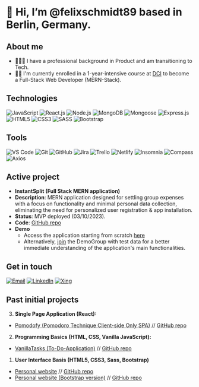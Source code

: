 <!-- @format -->

# 👋 Hi, I’m @felixschmidt89 based in Berlin, Germany.

## About me

- 👨🏻‍💻 I have a professional background in Product and am transitioning to Tech.
- 🧑‍🏫 I'm currently enrolled in a 1-year-intensive course at [DCI](https://digitalcareerinstitute.org/courses/web-development/) to become a Full-Stack Web Developer (MERN-Stack).

## Technologies

![JavaScript](https://img.shields.io/badge/JavaScript-F7DF1E?style=for-the-badge&logo=javascript&logoColor=black)
![React.js](https://img.shields.io/badge/React.js-61DAFB?style=for-the-badge&logo=react&logoColor=black)
![Node.js](https://img.shields.io/badge/Node.js-339933?style=for-the-badge&logo=node.js&logoColor=white)
![MongoDB](https://img.shields.io/badge/MongoDB-47A248?style=for-the-badge&logo=mongodb&logoColor=white)
![Mongoose](https://img.shields.io/badge/Mongoose-47A248?style=for-the-badge&logo=mongoose&logoColor=white)
![Express.js](https://img.shields.io/badge/Express.js-000000?style=for-the-badge&logo=express&logoColor=white)
![HTML5](https://img.shields.io/badge/HTML5-E34F26?style=for-the-badge&logo=html5&logoColor=white)
![CSS3](https://img.shields.io/badge/CSS3-1572B6?style=for-the-badge&logo=css3&logoColor=white)
![SASS](https://img.shields.io/badge/SASS-CC6699?style=for-the-badge&logo=sass&logoColor=white)
![Bootstrap](https://img.shields.io/badge/Bootstrap-563D7C?style=for-the-badge&logo=bootstrap&logoColor=white)

## Tools

![VS Code](https://img.shields.io/badge/Visual_Studio_Code-007ACC?style=for-the-badge&logo=visual-studio-code&logoColor=white)
![Git](https://img.shields.io/badge/Git-F05032?style=for-the-badge&logo=git&logoColor=white)
![GitHub](https://img.shields.io/badge/GitHub-181717?style=for-the-badge&logo=github&logoColor=white)
![Jira](https://img.shields.io/badge/Jira-0052CC?style=for-the-badge&logo=jira&logoColor=white)
![Trello](https://img.shields.io/badge/Trello-0079BF?style=for-the-badge&logo=trello&logoColor=white)
![Netlify](https://img.shields.io/badge/Netlify-00C7B7?style=for-the-badge&logo=netlify&logoColor=white)
![Insomnia](https://img.shields.io/badge/Insomnia-5849BE?style=for-the-badge&logo=insomnia&logoColor=white)
![Compass](https://img.shields.io/badge/MongoDB_Compass-4DB33D?style=for-the-badge&logo=mongodb&logoColor=white)
![Axios](https://img.shields.io/badge/Axios-007ACC?style=for-the-badge&logo=axios&logoColor=white)

## Active project  
- **InstantSplit (Full Stack MERN application)**
- **Description**: MERN application designed for settling group expenses with a focus on functionality and minimal personal data collection, eliminating the need for personalized user registration & app installation.
- **Status**: MVP deployed (03/10/2023).
- **Code**: [GitHub repo](https://github.com/felixschmidt89/InstantSpilt)
- **Demo**
  - Access the application starting from scratch [here](https://www.instantsplit.de/)
  - Alternatively, [join](https://www.instantsplit.de/share-group/Italy%20Trip%20(Public%20Demo)/EOUEPI) the DemoGroup with test data for a better immediate understanding of the application's main functionalities.


## Get in touch

[![Email](https://img.shields.io/badge/Email-%23D14836.svg?style=for-the-badge&logo=email&logoColor=white)](mailto:felix.schmidt@protonmail.com)
[![LinkedIn](https://img.shields.io/badge/linkedin-%230077B5.svg?&style=for-the-badge&logo=linkedin&logoColor=white)](https://www.linkedin.com/in/felixschmidt89/)
[![Xing](https://img.shields.io/badge/Xing-%230068AD.svg?style=for-the-badge&logo=xing&logoColor=white)](https://www.xing.com/profile/Felix_Schmidt083460)

## Past initial projects

3. **Single Page Application (React):**

- [Pomodofy (Pomodoro Technique Client-side Only SPA)](https://pomodofy.netlify.app/) // [GitHub repo](https://github.com/felixschmidt89/DCI_SPA_pomodofy)
2. **Programming Basics (HTML, CSS, Vanilla JavaScript):**

- [VanillaTasks (To-Do-Application)](https://vanillatasks.netlify.app/) // [GitHub repo](https://github.com/felixschmidt89/DCI_PB_VanillaTasks)

1. **User Interface Basis (HTML5, CSS3, Sass, Bootstrap)**

- [Personal website](https://uib-final-project.netlify.app/) // [GitHub repo](https://github.com/felixschmidt89/DCI_UIB_final-project)
- [Personal website (Bootstrap version)](https://uib-final-project-bootstrap-version.netlify.app/) // [GitHub repo](https://github.com/felixschmidt89/DCI_UIB_final-project-bootstrap)

